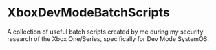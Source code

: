# XboxDevModeBatchScripts
A collection of useful batch scripts created by me during my security research of the Xbox One/Series, specifically for Dev Mode SystemOS.
